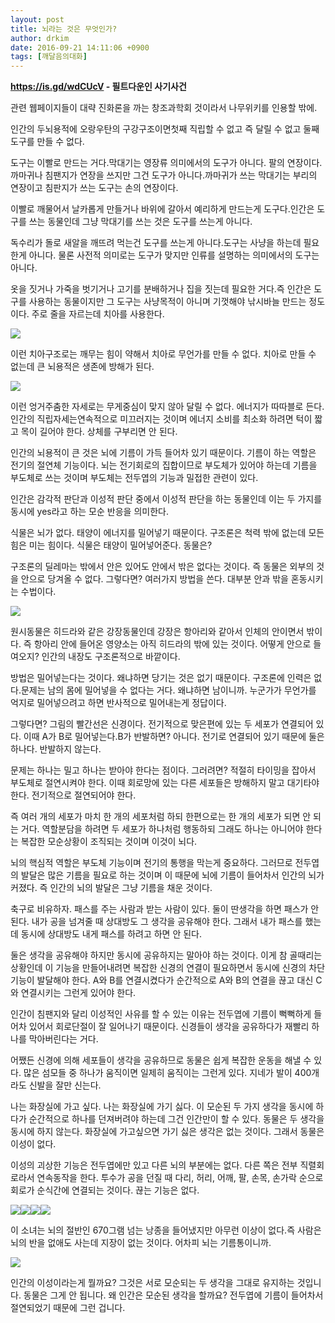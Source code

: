 ```yaml
---
layout: post
title: 뇌라는 것은 무엇인가?
author: drkim
date: 2016-09-21 14:11:06 +0900
tags: [깨달음의대화]
---
```

  **https://is.gd/wdCUcV - 필트다운인 사기사건**

  


관련 웹페이지들이 대략 진화론을 까는 창조과학회 것이라서 나무위키를 인용할 밖에.

  


인간의 두뇌용적에 오랑우탄의 구강구조이면첫째 직립할 수 없고 즉 달릴 수 없고 둘째 도구를 만들 수 없다.

  


도구는 이빨로 만드는 거다.막대기는 영장류 의미에서의 도구가 아니다. 팔의 연장이다.까마귀나 침팬지가 연장을 쓰지만 그건 도구가 아니다.까마귀가 쓰는 막대기는 부리의 연장이고 침판지가 쓰는 도구는 손의 연장이다.

  


이빨로 깨물어서 날카롭게 만들거나 바위에 갈아서 예리하게 만드는게 도구다.인간은 도구를 쓰는 동물인데 그냥 막대기를 쓰는 것은 도구를 쓰는게 아니다.

  


독수리가 돌로 새알을 깨뜨려 먹는건 도구를 쓰는게 아니다.도구는 사냥을 하는데 필요한게 아니다. 물론 사전적 의미로는 도구가 맞지만 인류를 설명하는 의미에서의 도구는 아니다.

  


옷을 짓거나 가죽을 벗기거나 고기를 분배하거나 집을 짓는데 필요한 거다.즉 인간은 도구를 사용하는 동물이지만 그 도구는 사냥목적이 아니며 기껏해야 낚시바늘 만드는 정도이다. 주로 줄을 자르는데 치아를 사용한다.




![](/files/attach/images/198/133/755/b2.jpg)   


  


이런 치아구조로는 깨무는 힘이 약해서 치아로 무언가를 만들 수 없다. 치아로 만들 수 없는데 큰 뇌용적은 생존에 방해가 된다.

  


![](/files/attach/images/198/133/755/b1.jpg)

  


이런 엉거주춤한 자세로는 무게중심이 맞지 않아 달릴 수 없다. 에너지가 따따블로 든다. 인간의 직립자세는연속적으로 미끄러지는 것이며 에너지 소비를 최소화 하려면 턱이 짧고 목이 길어야 한다. 상체를 구부리면 안 된다.

  


인간의 뇌용적이 큰 것은 뇌에 기름이 가득 들어차 있기 때문이다. 기름이 하는 역할은 전기의 절연체 기능이다. 뇌는 전기회로의 집합이므로 부도체가 있어야 하는데 기름을 부도체로 쓰는 것이며 부도체는 전두엽의 기능과 밀접한 관련이 있다.

  


인간은 감각적 판단과 이성적 판단 중에서 이성적 판단을 하는 동물인데 이는 두 가지를 동시에 yes라고 하는 모순 반응을 의미한다.

  


식물은 뇌가 없다. 태양이 에너지를 밀어넣기 때문이다. 구조론은 척력 밖에 없는데 모든 힘은 미는 힘이다. 식물은 태양이 밀어넣어준다. 동물은?

  


구조론의 딜레마는 밖에서 안은 있어도 안에서 밖은 없다는 것이다. 즉 동물은 외부의 것을 안으로 당겨올 수 없다. 그렇다면? 여러가지 방법을 쓴다. 대부분 안과 밖을 혼동시키는 수법이다.

![](/files/attach/images/198/133/755/b.jpg)

원시동물은 히드라와 같은 강장동물인데 강장은 항아리와 같아서 인체의 안이면서 밖이다. 즉 항아리 안에 들어온 영양소는 아직 히드라의 밖에 있는 것이다. 어떻게 안으로 들여오지? 인간의 내장도 구조론적으로 바깥이다.

  


방법은 밀어넣는다는 것이다. 왜냐하면 당기는 것은 없기 때문이다. 구조론에 인력은 없다.문제는 남의 몸에 밀어넣을 수 없다는 거다. 왜냐하면 남이니까. 누군가가 무언가를 억지로 밀어넣으려고 하면 반사적으로 밀어내는게 정답이다.

  


그렇다면? 그림의 빨간선은 신경이다. 전기적으로 맞은편에 있는 두 세포가 연결되어 있다. 이때 A가 B로 밀어넣는다.B가 반발하면? 아니다. 전기로 연결되어 있기 때문에 둘은 하나다. 반발하지 않는다.

  


문제는 하나는 밀고 하나는 받아야 한다는 점이다. 그러려면? 적절히 타이밍을 잡아서 부도체로 절연시켜야 한다. 이때 회로망에 있는 다른 세포들은 방해하지 말고 대기타야 한다. 전기적으로 절연되어야 한다.

  


즉 여러 개의 세포가 마치 한 개의 세포처럼 하되 한편으로는 한 개의 세포가 되면 안 되는 거다. 역할분담을 하려면 두 세포가 하나처럼 행동하되 그래도 하나는 아니어야 한다는 복잡한 모순상황이 조직되는 것이며 이것이 뇌다.

  


뇌의 핵심적 역할은 부도체 기능이며 전기의 통행을 막는게 중요하다. 그러므로 전두엽의 발달은 많은 기름을 필요로 하는 것이며 이 때문에 뇌에 기름이 들어차서 인간의 뇌가 커졌다. 즉 인간의 뇌의 발달은 그냥 기름을 채운 것이다.

  


축구로 비유하자. 패스를 주는 사람과 받는 사람이 있다. 둘이 딴생각을 하면 패스가 안 된다. 내가 공을 넘겨줄 때 상대방도 그 생각을 공유해야 한다. 그래서 내가 패스를 했는데 동시에 상대방도 내게 패스를 하려고 하면 안 된다.

  


둘은 생각을 공유해야 하지만 동시에 공유하지는 말아야 하는 것이다. 이게 참 골때리는 상황인데 이 기능을 만들어내려면 복잡한 신경의 연결이 필요하면서 동시에 신경의 차단기능이 발달해야 한다. A와 B를 연결시켰다가 순간적으로 A와 B의 연결을 끊고 대신 C와 연결시키는 그런게 있어야 한다.

  


인간이 침팬지와 달리 이성적인 사유를 할 수 있는 이유는 전두엽에 기름이 뻑뻑하게 들어차 있어서 회로단절이 잘 일어나기 때문이다. 신경들이 생각을 공유하다가 재빨리 하나를 막아버린다는 거다.

  


어쨌든 신경에 의해 세포들이 생각을 공유하므로 동물은 쉽게 복잡한 운동을 해낼 수 있다. 많은 섬모들 중 하나가 움직이면 일제히 움직이는 그런게 있다. 지네가 발이 400개라도 신발을 잘만 신는다.

  


나는 화장실에 가고 싶다. 나는 화장실에 가기 싫다. 이 모순된 두 가지 생각을 동시에 하다가 순간적으로 하나를 던져버려야 하는데 그건 인간만이 할 수 있다. 동물은 두 생각을 동시에 하지 않는다. 화장실에 가고싶으면 가기 싫은 생각은 없는 것이다. 그래서 동물은 이성이 없다.

  


이성의 괴상한 기능은 전두엽에만 있고 다른 뇌의 부분에는 없다. 다른 쪽은 전부 직렬회로라서 연속동작을 한다. 투수가 공을 던질 때 다리, 허리, 어깨, 팔, 손목, 손가락 순으로 회로가 순식간에 연결되는 것이다. 끊는 기능은 없다.

  





![](/files/attach/images/198/133/755/b3.jpg)![](/files/attach/images/198/133/755/b4.jpg)![](/files/attach/images/198/133/755/b5.jpg)![](/files/attach/images/198/133/755/b6.jpg)   


  


이 소녀는 뇌의 절반인 670그램 넘는 낭종을 들어냈지만 아무런 이상이 없다.즉 사람은 뇌의 반을 없애도 사는데 지장이 없는 것이다. 어차피 뇌는 기름통이니까.




![](/files/attach/images/198/133/755/555.jpg)   


  


인간의 이성이라는게 뭘까요? 그것은 서로 모순되는 두 생각을 그대로 유지하는 것입니다. 동물은 그게 안 됩니다. 왜 인간은 모순된 생각을 할까요? 전두엽에 기름이 들어차서 절연되었기 때문에 그런 겁니다.